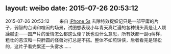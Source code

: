 layout: weibo
date: 2015-07-26 20:53:12
---
<meta name="referrer" content="no-referrer" />

2015-07-26 20:53:12  &nbsp;&nbsp;&nbsp;&nbsp;&nbsp;&nbsp; 来自 <a href="sinaweibo://customweibosource" rel="nofollow">iPhone 5s</a>
去除特效捉妖记只是一部平庸的片子，弱智的台词和喧闹的场景，试图想表现小年青天真烂漫的各种镜头真是让人烦躁腻歪——国产片的爱情怎么都这么傻？妖也没什么意思，所有妖都一副q萌样，粗壮的恶汉和一只胖圆的怪兽对打总是不搭。整体不如煎饼侠，后者看完是轻松的，这片子看完累还一头雾水…… ​​​
